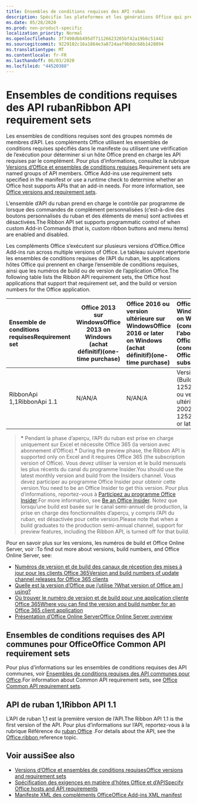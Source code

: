 ```yaml
---
title: Ensembles de conditions requises des API ruban
description: Spécifie les plateformes et les générations Office qui prennent en charge les API Dynamic Ribbon.
ms.date: 05/28/2020
ms.prod: non-product-specific
localization_priority: Normal
ms.openlocfilehash: 3f7498dbb495df71126623205bf42a19b6c51442
ms.sourcegitcommit: 9229102c16a1864e3a8724aaf9b0dc68b1428094
ms.translationtype: MT
ms.contentlocale: fr-FR
ms.lasthandoff: 06/03/2020
ms.locfileid: "44520388"
---
```

# <a name="ribbon-api-requirement-sets"></a><span data-ttu-id="5f4b6-103">Ensembles de conditions requises des API ruban</span><span class="sxs-lookup"><span data-stu-id="5f4b6-103">Ribbon API requirement sets</span></span>

<span data-ttu-id="5f4b6-p101">Les ensembles de conditions requises sont des groupes nommés de membres d’API. Les compléments Office utilisent les ensembles de conditions requises spécifiés dans le manifeste ou utilisent une vérification de l’exécution pour déterminer si un hôte Office prend en charge les API requises par le complément. Pour plus d’informations, consultez la rubrique [Versions d’Office et ensembles de conditions requises](/office/dev/add-ins/develop/office-versions-and-requirement-sets).</span><span class="sxs-lookup"><span data-stu-id="5f4b6-p101">Requirement sets are named groups of API members. Office Add-ins use requirement sets specified in the manifest or use a runtime check to determine whether an Office host supports APIs that an add-in needs. For more information, see [Office versions and requirement sets](/office/dev/add-ins/develop/office-versions-and-requirement-sets).</span></span>

<span data-ttu-id="5f4b6-107">L’ensemble d’API du ruban prend en charge le contrôle par programme de lorsque des commandes de complément personnalisées (c’est-à-dire des boutons personnalisés du ruban et des éléments de menu) sont activées et désactivées.</span><span class="sxs-lookup"><span data-stu-id="5f4b6-107">The Ribbon API set supports programmatic control of when custom Add-in Commands (that is, custom ribbon buttons and menu items) are enabled and disabled.</span></span>

<span data-ttu-id="5f4b6-108">Les compléments Office s’exécutent sur plusieurs versions d’Office.</span><span class="sxs-lookup"><span data-stu-id="5f4b6-108">Office Add-ins run across multiple versions of Office.</span></span> <span data-ttu-id="5f4b6-109">Le tableau suivant répertorie les ensembles de conditions requises de l’API du ruban, les applications hôtes Office qui prennent en charge l’ensemble de conditions requises, ainsi que les numéros de build ou de version de l’application Office.</span><span class="sxs-lookup"><span data-stu-id="5f4b6-109">The following table lists the Ribbon API requirement sets, the Office host applications that support that requirement set, and the build or version numbers for the Office application.</span></span>

|  <span data-ttu-id="5f4b6-110">Ensemble de conditions requises</span><span class="sxs-lookup"><span data-stu-id="5f4b6-110">Requirement set</span></span>  | <span data-ttu-id="5f4b6-111">Office 2013 sur Windows</span><span class="sxs-lookup"><span data-stu-id="5f4b6-111">Office 2013 on Windows</span></span><br><span data-ttu-id="5f4b6-112">(achat définitif)</span><span class="sxs-lookup"><span data-stu-id="5f4b6-112">(one-time purchase)</span></span> | <span data-ttu-id="5f4b6-113">Office 2016 ou version ultérieure sur Windows</span><span class="sxs-lookup"><span data-stu-id="5f4b6-113">Office 2016 or later on Windows</span></span><br><span data-ttu-id="5f4b6-114">(achat définitif)</span><span class="sxs-lookup"><span data-stu-id="5f4b6-114">(one-time purchase)</span></span>   | <span data-ttu-id="5f4b6-115">Office pour Windows\*</span><span class="sxs-lookup"><span data-stu-id="5f4b6-115">Office on Windows\*</span></span><br><span data-ttu-id="5f4b6-116">(connecté à l’abonnement Office 365)</span><span class="sxs-lookup"><span data-stu-id="5f4b6-116">(connected to Office 365 subscription)</span></span> |  <span data-ttu-id="5f4b6-117">Office sur iPad</span><span class="sxs-lookup"><span data-stu-id="5f4b6-117">Office on iPad</span></span><br><span data-ttu-id="5f4b6-118">(connecté à l’abonnement Office 365)</span><span class="sxs-lookup"><span data-stu-id="5f4b6-118">(connected to Office 365 subscription)</span></span>  |  <span data-ttu-id="5f4b6-119">Office sur Mac\*</span><span class="sxs-lookup"><span data-stu-id="5f4b6-119">Office on Mac\*</span></span><br><span data-ttu-id="5f4b6-120">(connecté à l’abonnement Office 365)</span><span class="sxs-lookup"><span data-stu-id="5f4b6-120">(connected to Office 365 subscription)</span></span>  | <span data-ttu-id="5f4b6-121">Office sur le web\*</span><span class="sxs-lookup"><span data-stu-id="5f4b6-121">Office on the web\*</span></span>  |  <span data-ttu-id="5f4b6-122">Office Online Server</span><span class="sxs-lookup"><span data-stu-id="5f4b6-122">Office Online Server</span></span>  |
|:-----|-----|:-----|:-----|:-----|:-----|:-----|:-----|
| <span data-ttu-id="5f4b6-123">RibbonApi 1,1</span><span class="sxs-lookup"><span data-stu-id="5f4b6-123">RibbonApi 1.1</span></span>  | <span data-ttu-id="5f4b6-124">N/A</span><span class="sxs-lookup"><span data-stu-id="5f4b6-124">N/A</span></span> | <span data-ttu-id="5f4b6-125">N/A</span><span class="sxs-lookup"><span data-stu-id="5f4b6-125">N/A</span></span> | <span data-ttu-id="5f4b6-126">Version 2002 (Build 12527,20264) ou version ultérieure</span><span class="sxs-lookup"><span data-stu-id="5f4b6-126">Version 2002 (Build 12527.20264) or later</span></span> | <span data-ttu-id="5f4b6-127">16,38 ou version ultérieure</span><span class="sxs-lookup"><span data-stu-id="5f4b6-127">16.38 or later</span></span> | <span data-ttu-id="5f4b6-128">N/A</span><span class="sxs-lookup"><span data-stu-id="5f4b6-128">N/A</span></span> | <span data-ttu-id="5f4b6-129">Février 2020</span><span class="sxs-lookup"><span data-stu-id="5f4b6-129">February 2020</span></span> | <span data-ttu-id="5f4b6-130">N/A</span><span class="sxs-lookup"><span data-stu-id="5f4b6-130">N/A</span></span>|

> <span data-ttu-id="5f4b6-131">**&#42;** Pendant la phase d’aperçu, l’API du ruban est prise en charge uniquement sur Excel et nécessite Office 365 (la version avec abonnement d’Office).</span><span class="sxs-lookup"><span data-stu-id="5f4b6-131">**&#42;** During the preview phase, the Ribbon API is supported only on Excel and it requires Office 365 (the subscription version of Office).</span></span> <span data-ttu-id="5f4b6-132">Vous devez utiliser la version et le build mensuels les plus récents du canal du programme Insider.</span><span class="sxs-lookup"><span data-stu-id="5f4b6-132">You should use the latest monthly version and build from the Insiders channel.</span></span> <span data-ttu-id="5f4b6-133">Vous devez participer au programme Office Insider pour obtenir cette version.</span><span class="sxs-lookup"><span data-stu-id="5f4b6-133">You need to be an Office Insider to get this version.</span></span> <span data-ttu-id="5f4b6-134">Pour plus d’informations, reportez-vous à [Participez au programme Office Insider](https://products.office.com/office-insider?tab=tab-1).</span><span class="sxs-lookup"><span data-stu-id="5f4b6-134">For more information, see [Be an Office Insider](https://products.office.com/office-insider?tab=tab-1).</span></span> <span data-ttu-id="5f4b6-135">Notez que lorsqu’une build est basée sur le canal semi-annuel de production, la prise en charge des fonctionnalités d’aperçu, y compris l’API du ruban, est désactivée pour cette version.</span><span class="sxs-lookup"><span data-stu-id="5f4b6-135">Please note that when a build graduates to the production semi-annual channel, support for preview features, including the Ribbon API, is turned off for that build.</span></span>

<span data-ttu-id="5f4b6-136">Pour en savoir plus sur les versions, les numéros de build et Office Online Server, voir :</span><span class="sxs-lookup"><span data-stu-id="5f4b6-136">To find out more about versions, build numbers, and Office Online Server, see:</span></span>

- [<span data-ttu-id="5f4b6-137">Numéros de version et de build des canaux de réception des mises à jour pour les clients Office 365</span><span class="sxs-lookup"><span data-stu-id="5f4b6-137">Version and build numbers of update channel releases for Office 365 clients</span></span>](https://support.office.com/article/version-and-build-numbers-of-update-channel-releases-ae942449-1fca-4484-898b-a933ea23def7)
- [<span data-ttu-id="5f4b6-138">Quelle est la version d’Office que j’utilise ?</span><span class="sxs-lookup"><span data-stu-id="5f4b6-138">What version of Office am I using?</span></span>](https://support.office.com/article/What-version-of-Office-am-I-using-932788b8-a3ce-44bf-bb09-e334518b8b19)
- [<span data-ttu-id="5f4b6-139">Où trouver le numéro de version et de build pour une application cliente Office 365</span><span class="sxs-lookup"><span data-stu-id="5f4b6-139">Where you can find the version and build number for an Office 365 client application</span></span>](https://support.office.com/article/version-and-build-numbers-of-update-channel-releases-ae942449-1fca-4484-898b-a933ea23def7)
- [<span data-ttu-id="5f4b6-140">Présentation d’Office Online Server</span><span class="sxs-lookup"><span data-stu-id="5f4b6-140">Office Online Server overview</span></span>](/officeonlineserver/office-online-server-overview)

## <a name="office-common-api-requirement-sets"></a><span data-ttu-id="5f4b6-141">Ensembles de conditions requises des API communes pour Office</span><span class="sxs-lookup"><span data-stu-id="5f4b6-141">Office Common API requirement sets</span></span>

<span data-ttu-id="5f4b6-142">Pour plus d’informations sur les ensembles de conditions requises des API communes, voir [Ensembles de conditions requises des API communes pour Office](office-add-in-requirement-sets.md).</span><span class="sxs-lookup"><span data-stu-id="5f4b6-142">For information about Common API requirement sets, see [Office Common API requirement sets](office-add-in-requirement-sets.md).</span></span>

## <a name="ribbon-api-11"></a><span data-ttu-id="5f4b6-143">API de ruban 1,1</span><span class="sxs-lookup"><span data-stu-id="5f4b6-143">Ribbon API 1.1</span></span>

<span data-ttu-id="5f4b6-144">L’API de ruban 1,1 est la première version de l’API.</span><span class="sxs-lookup"><span data-stu-id="5f4b6-144">The Ribbon API 1.1 is the first version of the API.</span></span> <span data-ttu-id="5f4b6-145">Pour plus d’informations sur l’API, reportez-vous à la rubrique Référence du [ruban Office](/javascript/api/office/office.ribbon) .</span><span class="sxs-lookup"><span data-stu-id="5f4b6-145">For details about the API, see the [Office.ribbon ](/javascript/api/office/office.ribbon) reference topic.</span></span>

## <a name="see-also"></a><span data-ttu-id="5f4b6-146">Voir aussi</span><span class="sxs-lookup"><span data-stu-id="5f4b6-146">See also</span></span>

- [<span data-ttu-id="5f4b6-147">Versions d’Office et ensembles de conditions requises</span><span class="sxs-lookup"><span data-stu-id="5f4b6-147">Office versions and requirement sets</span></span>](/office/dev/add-ins/develop/office-versions-and-requirement-sets)
- [<span data-ttu-id="5f4b6-148">Spécification des exigences en matière d’hôtes Office et d’API</span><span class="sxs-lookup"><span data-stu-id="5f4b6-148">Specify Office hosts and API requirements</span></span>](/office/dev/add-ins/develop/specify-office-hosts-and-api-requirements)
- [<span data-ttu-id="5f4b6-149">Manifeste XML des compléments Office</span><span class="sxs-lookup"><span data-stu-id="5f4b6-149">Office Add-ins XML manifest</span></span>](/office/dev/add-ins/develop/add-in-manifests)
